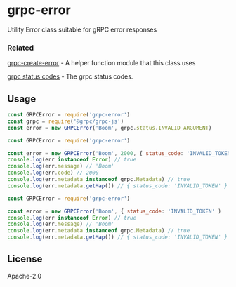 # grpc-error

Utility Error class suitable for gRPC error responses

### Related

[grpc-create-error](https://github.com/bojand/grpc-create-error) - A helper function module that this class uses

[grpc status codes](https://grpc.io/grpc/node/grpc.html) - The grpc status codes.

## Usage
```js
const GRPCError = require('grpc-error')
const grpc = require('@grpc/grpc-js')
const error = new GRPCError('Boom', grpc.status.INVALID_ARGUMENT)
```

```js
const GRPCError = require('grpc-error')

const error = new GRPCError('Boom', 2000, { status_code: 'INVALID_TOKEN' )
console.log(err instanceof Error) // true
console.log(err.message) // 'Boom'
console.log(err.code) // 2000
console.log(err.metadata instanceof grpc.Metadata) // true
console.log(err.metadata.getMap()) // { status_code: 'INVALID_TOKEN' }
```

```js
const GRPCError = require('grpc-error')

const error = new GRPCError('Boom', { status_code: 'INVALID_TOKEN' )
console.log(err instanceof Error) // true
console.log(err.message) // 'Boom'
console.log(err.metadata instanceof grpc.Metadata) // true
console.log(err.metadata.getMap()) // { status_code: 'INVALID_TOKEN' }
```

## License

  Apache-2.0
